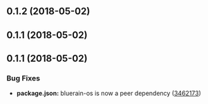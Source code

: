 <a name="0.1.2"></a>
## 0.1.2 (2018-05-02)



<a name="0.1.1"></a>
## 0.1.1 (2018-05-02)



<a name="0.1.1"></a>
## 0.1.1 (2018-05-02)


### Bug Fixes

* **package.json:** bluerain-os is now a peer dependency ([3462173](https://github.com/BlueEastCode/bluerain-cli/commit/3462173))



